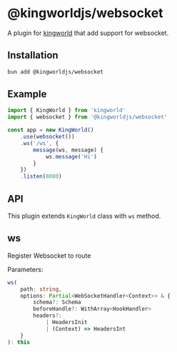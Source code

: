 # @kingworldjs/websocket
A plugin for [kingworld](https://github.com/saltyaom/kingworld) that add support for websocket.

## Installation
```bash
bun add @kingworldjs/websocket
```

## Example
```typescript
import { KingWorld } from 'kingworld'
import { websocket } from '@kingworldjs/websocket'

const app = new KingWorld()
    .use(websocket())
    .ws('/ws', {
        message(ws, message) {
            ws.message('Hi')
        }
    })
    .listen(8080)
```

## API
This plugin extends `KingWorld` class with `ws` method.

## ws
Register Websocket to route

Parameters:
```typescript
ws(
    path: string,
    options: Partial<WebSocketHandler<Context>> & {
        schema?: Schema
        beforeHandle?: WithArray<HookHandler>
        headers?:
            | HeadersInit
            | (Context) => HeadersInt
    }
): this
```
